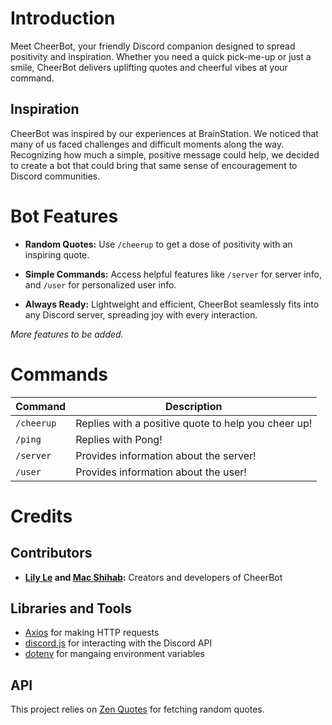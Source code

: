 # Introduction

Meet CheerBot, your friendly Discord companion designed to spread positivity and inspiration. Whether you need a quick pick-me-up or just a smile, CheerBot delivers uplifting quotes and cheerful vibes at your command.

## Inspiration

CheerBot was inspired by our experiences at BrainStation. We noticed that many of us faced challenges and difficult moments along the way. Recognizing how much a simple, positive message could help, we decided to create a bot that could bring that same sense of encouragement to Discord communities.

# Bot Features

- **Random Quotes:** Use `/cheerup` to get a dose of positivity with an inspiring quote.

- **Simple Commands:** Access helpful features like `/server` for server info, and `/user` for personalized user info.

- **Always Ready:** Lightweight and efficient, CheerBot seamlessly fits into any Discord server, spreading joy with every interaction.

*More features to be added.*

# Commands

| Command      | Description                                        |
|--------------|----------------------------------------------------|
| `/cheerup`   | Replies with a positive quote to help you cheer up!|
| `/ping`      | Replies with Pong!                                |
| `/server`    | Provides information about the server!            |
| `/user`      | Provides information about the user!              |

# Credits

## Contributors

- **[Lily Le](https://github.com/lilymtle) and [Mac Shihab](https://github.com/mahmoud-shihab):** Creators and developers of CheerBot

## Libraries and Tools

- [Axios](https://www.npmjs.com/package/axios) for making HTTP requests
- [discord.js](https://www.npmjs.com/package/discord.js) for interacting with the Discord API
- [dotenv](https://www.npmjs.com/package/dotenv) for mangaing environment variables

## API

This project relies on [Zen Quotes](https://zenquotes.io) for fetching random quotes.
